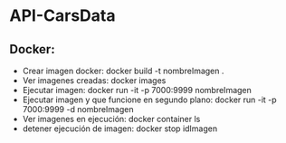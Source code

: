 # API-CarsData

## Docker:

- Crear imagen docker: docker build -t nombreImagen .   
- Ver imagenes creadas: docker images   
- Ejecutar imagen: docker run -it -p 7000:9999 nombreImagen   
- Ejecutar imagen y que funcione en segundo plano: docker run -it -p 7000:9999 -d nombreImagen   
- Ver imagenes en ejecución: docker container ls   
- detener ejecución de imagen: docker stop idImagen   
